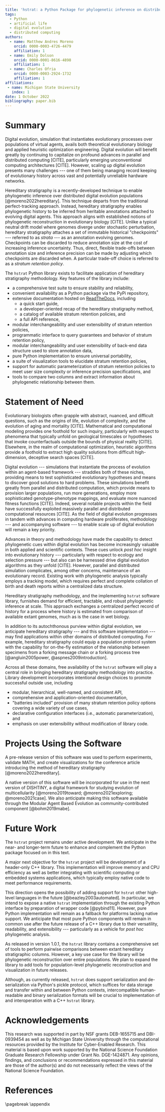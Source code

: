```yaml
---
title: 'hstrat: a Python Package for phylogenetic inference on distributed digital evolution populations'
tags:
  - Python
  - artificial life
  - digital evolution
  - distributed computing
authors:
  - name: Matthew Andres Moreno
    orcid: 0000-0003-4726-4479
    affiliation: 1
  - name: Emily Dolson
    orcid: 0000-0001-8616-4898
    affiliation: 1
  - name: Charles Ofria
    orcid: 0000-0003-2924-1732
    affiliation: 1
affiliations:
 - name: Michigan State University
   index: 1
date: 1 October 2022
bibliography: paper.bib
---
```


# Summary

Digital evolution, simulation that instantiates evolutionary processes over populations of virtual agents, avails both theoretical evolutionary biology and applied heuristic optimization engineering.
Digital evolution will benefit greatly by continuing to capitalize on profound advances in parallel and distributed computing [CITE], particularly emerging unconventional computing architectures [CITE].
However, scaling up digital evolution presents many challenges --- one of them being managing record keeping of evolutionary history across vast and potentially unreliable hardware networks.

Hereditary stratigraphy is a recently-developed technique to enable phylogenetic inference over distributed digital evolution populations [@moreno2022hereditary].
This technique departs from the traditional perfect-tracking approach.
Instead, hereditary stratigraphy enables phylogenetic history to be inferred from heritable annotations attached to evolving digital agents.
This approach aligns with established notions of phylogenetic reconstruction in evolutionary biology [CITE].
Unlike a typical neutral drift model where genomes diverge under stochastic perturbation, hereditary stratigraphy attaches a set of immutable historical "checkpoints" --- referred to as _strata_ --- as an annotation evolving genomes.
Checkpoints can be discarded to reduce annotation size at the cost of increasing inference uncertainty.
Thus, direct, flexible trade-offs between annotation size and inference precision can be made by adjusting which checkpoints are discarded when.
A particular trade-off choice is referred to as a _stratum retention policy_.

The `hstrat` Python library exists to facilitate application of hereditary stratigraphy methodology.
Key features of the library include:

- a comprehensive test suite to ensure stability and reliability,
- convenient availability as a Python package via the PyPi repository,
- extensive documentation hosted on [ReadTheDocs](https://readthedocs.io), including
  - a quick start guide,
  - a developer-oriented recap of the hereditary stratigraphy method,
  - a catalog of available stratum retention policies, and
  - a full API reference,
- modular interchangeability and user extensibility of stratum retention policies,
- programmatic interface to query guarantees and behavior of stratum retention policy,
- modular interchangeability and user extensibility of back-end data structure used to store annotation data,
- pure Python implementation to ensure universal portability,
- a suite of visualization tools to elucidate stratum retention policies,
- support for automatic parameterization of stratum retention policies to meet user size complexity or inference precision specifications, and
- tools to compare two columns and extract information about phylogenetic relationship between them.

# Statement of Need

Evolutionary biologists often grapple with abstract, nuanced, and difficult questions, such as the origins of life, evolution of complexity, and the evolution of aging and mortality [CITE].
Mathematical and computational modeling provides one foothold for such inquiry, particularly with respect to phenomena that typically unfold on geological timescales or hypotheses that invoke counterfactuals outside the bounds of physical reality [CITE].
Elsewhere, in the realm of computational optimization, heuristic algorithms provide a foothold to extract high quality solutions from difficult high-dimension, deceptive search spaces [CITE].

Digital evolution --- simulations that instantiate the process of evolution within an agent-based framework --- straddles both of these niches, providing means to test sophisticated evolutionary hypotheses and means to discover good solutions to hard problems.
These simulations benefit greatly from parallel and distributed computation, which provide means to provision larger populations, run more generations, employ more sophisticated genotype-phenotype mappings, and evaluate more nuanced fitness functions [CITE].
Indeed, several notable projects within the field have successfully exploited massively parallel and distributed computational resources [CITE].
As the field of digital evolution progresses in tandem with advances in computing hardware proliferates, methodology --- and accompanying software --- to enable scale up of digital evolution will remain a key priority.

Advances in theory and methodology have made the capability to detect phylogenetic cues within digital evolution has become increasingly valuable in both applied and scientific contexts.
These cues unlock _post hoc_ insight into evolutionary history --- particularly with respect to ecology and selection pressure --- but also can be harnessed drive digital evolution algorithms as they unfold [CITE].
However, parallel and distributed simulation complicates, among other concerns, maintenance of an evolutionary record.
Existing work with phylogenetic analysis typically employs a tracking model, which requires perfect and complete collation of birth and death reports within a centralized data structure.

Hereditary stratigraphy methodology, and the implementing `hstrat` software library, furnishes demand for efficient, tractable, and robust phylogenetic inference at scale.
This approach exchanges a centralized perfect record of history for a process where history is estimated from comparison of available extant genomes, much as is the case in wet biology.

In addition to its autochthonous purview within digital evolution, we anticipate hereditary stratigraphy --- and this software implementation --- may find applications within other domains of distributed computing.
For example, hereditary stratigraphy could equip a population protocol system with the capability for on-the-fly estimation of the relationship between specimens from a forking message chain or a forking process tree [@angluin2005power, @aspnes2009introduction].

Across all these domains, free availability of the `hstrat` software will play a central role in bringing hereditary stratigraphy methodology into practice.
Library development incorporates intentional design choices to promote successful outside use, including

- modular, hierarchical, well-named, and consistent API,
- comprehensive and application-oriented documentation,
- "batteries included" provision of many stratum retention policy options covering a wide variety of use cases,
- declarative configuration interfaces (i.e., automatic parameterization), and
- emphasis on user extensibility without modification of library code.

# Projects Using the Software

A pre-release version of this software was used to perform experiments, validate MATH, and create visualizations for the conference article introducing the method of hereditary stratigraphy [@moreno2022hereditary].

A native version of this software will be incorporated for use in the next version of DISHTINY, a digital framework for studying evolution of multicellularity [@moreno2019toward; @moreno2021exploring; @moreno2021case].
We also anticipate making this software available through the Modular Agent Based Evolution as community-contributed component [@bohm2019mabe].

# Future Work

The `hstrat` project remains under active development.
We anticipate in the near- and longer-term future to enhance and complement the Python package focused on in this text.

A major next objective for the `hstrat` project will be development of a header-only C++ library.
This implementation will improve memory and CPU efficiency as well as better integrating with scientific computing or embedded systems applications, which typically employ native code to meet performance requirements.

This direction opens the possibility of adding support for `hstrat` other high-level languages in the future [@beazley2003automated].
In particular, we intend to expose a native `hstrat` implementation through the existing Python interface by preparation of wrapper code [@pybind11].
However, pure Python implementation will remain as a fallback for platforms lacking native support.
We anticipate that most pure Python components will remain in common use after the future release of a C++ library due to their versatility, readability, and extensibility --- particularly as a vehicle for _post hoc_ phylogenetic analysis.

As released in version 1.0.1, the `hstrat` library contains a comprehensive set of tools to perform pairwise comparisons between extant hereditary stratigraphic columns.
However, a key use case for the library will be phylogenetic reconstruction over entire populations.
We plan to expand the library to add tools for population-level phylogenetic reconstruction and visualization in future releases.

Although, as currently released, `hstrat` does support serialization and de-serialization via Python's pickle protocol, which suffices for data storage and transfer within and between Python contexts, intercompatible human-readable and binary serialization formats will be crucial to implementation of and interoperation with a C++ `hstrat` library.

# Acknowledgements

This research was supported in part by NSF grants DEB-1655715 and DBI-0939454 as well as by Michigan State University through the computational resources provided by the Institute for Cyber-Enabled Research.
This material is based upon work supported by the National Science Foundation Graduate Research Fellowship under Grant No. DGE-1424871.
Any opinions, findings, and conclusions or recommendations expressed in this material are those of the author(s) and do not necessarily reflect the views of the National Science Foundation.

# References

<div id="refs"></div>

\pagebreak
\appendix
